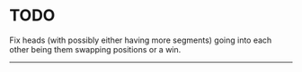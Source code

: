 # TODO
Fix heads (with possibly either having more segments) going into each other being them swapping positions or a win.

-------------------
